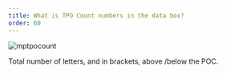 ```yaml
---
title: What is TPO Count numbers in the data box?
order: 60
---
```

![mptpocount]("/media/mptpocount.png")

Total number of letters, and in brackets, above /below the POC.
